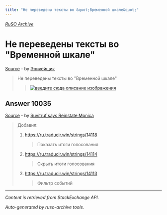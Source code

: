 ```yaml
---
title: "Не переведены тексты во &quot;Временной шкале&quot;"
---
```

<p><i><a href="https://github.com/MSDN-WhiteKnight/ruso-archive/">RuSO Archive</a></i></p>
<h1>Не переведены тексты во &quot;Временной шкале&quot;</h1>
<p><a href="https://ru.meta.stackoverflow.com/questions/10032/%d0%9d%d0%b5-%d0%bf%d0%b5%d1%80%d0%b5%d0%b2%d0%b5%d0%b4%d0%b5%d0%bd%d1%8b-%d1%82%d0%b5%d0%ba%d1%81%d1%82%d1%8b-%d0%b2%d0%be-%d0%92%d1%80%d0%b5%d0%bc%d0%b5%d0%bd%d0%bd%d0%be%d0%b9-%d1%88%d0%ba%d0%b0%d0%bb%d0%b5">Source</a> - by <a href="https://ru.meta.stackoverflow.com/users/282277/%d0%ad%d0%bd%d0%b8%d0%ba%d0%b5%d0%b9%d1%89%d0%b8%d0%ba">Эникейщик</a></p>
<blockquote>
<p>Не переведены тексты во "Временной шкале"</p>

<blockquote>
  <p><a href="https://i.stack.imgur.com/OTPeU.png" rel="nofollow noreferrer"><img src="https://i.stack.imgur.com/OTPeU.png" alt="введите сюда описание изображения"></a></p>
</blockquote>

</blockquote>
<h2>Answer 10035</h2>
<p><a href="https://ru.meta.stackoverflow.com/a/10035/">Source</a> - by <a href="https://ru.meta.stackoverflow.com/users/15479/suvitruf-says-reinstate-monica">Suvitruf says Reinstate Monica</a></p>
<blockquote>
<p>Добавил:</p>

<ol>
<li><p><a href="https://ru.traducir.win/strings/14118" rel="nofollow noreferrer">https://ru.traducir.win/strings/14118</a></p>

<blockquote>
  <p>Показать итоги голосования</p>
</blockquote></li>
<li><p><a href="https://ru.traducir.win/strings/14114" rel="nofollow noreferrer">https://ru.traducir.win/strings/14114</a></p>

<blockquote>
  <p>Скрыть итоги голосования</p>
</blockquote></li>
<li><p><a href="https://ru.traducir.win/strings/14113" rel="nofollow noreferrer">https://ru.traducir.win/strings/14113</a></p>

<blockquote>
  <p>Фильтр событий</p>
</blockquote></li>
</ol>

</blockquote>
<hr/>
<p><i>Content is retrieved from StackExchange API. </i></p>
<p><i>Auto-generated by ruso-archive tools. </i></p>
